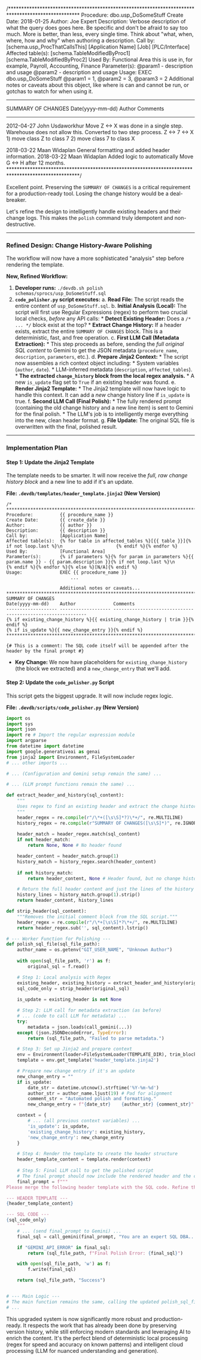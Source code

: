 /***************************************************************************************************
Procedure:          dbo.usp_DoSomeStuff
Create Date:        2018-01-25
Author:             Joe Expert
Description:        Verbose description of what the query does goes here. Be specific and don't be
                    afraid to say too much. More is better, than less, every single time. Think about
                    "what, when, where, how and why" when authoring a description.
Call by:            [schema.usp_ProcThatCallsThis]
                    [Application Name]
                    [Job]
                    [PLC/Interface]
Affected table(s):  [schema.TableModifiedByProc1]
                    [schema.TableModifiedByProc2]
Used By:            Functional Area this is use in, for example, Payroll, Accounting, Finance
Parameter(s):       @param1 - description and usage
                    @param2 - description and usage
Usage:              EXEC dbo.usp_DoSomeStuff
                        @param1 = 1,
                        @param2 = 3,
                        @param3 = 2
                    Additional notes or caveats about this object, like where is can and cannot be run, or
                    gotchas to watch for when using it.
****************************************************************************************************
SUMMARY OF CHANGES
Date(yyyy-mm-dd)    Author              Comments
------------------- ------------------- ------------------------------------------------------------
2012-04-27          John Usdaworkhur    Move Z <-> X was done in a single step. Warehouse does not
                                        allow this. Converted to two step process.
                                        Z <-> 7 <-> X
                                            1) move class Z to class 7
                                            2) move class 7 to class X

2018-03-22          Maan Widaplan       General formatting and added header information.
2018-03-22          Maan Widaplan       Added logic to automatically Move G <-> H after 12 months.
***************************************************************************************************/

Excellent point. Preserving the `SUMMARY OF CHANGES` is a critical requirement for a production-ready tool. Losing the change history would be a deal-breaker.

Let's refine the design to intelligently handle existing headers and their change logs. This makes the `polish` command truly idempotent and non-destructive.

---

### **Refined Design: Change History-Aware Polishing**

The workflow will now have a more sophisticated "analysis" step before rendering the template.

**New, Refined Workflow:**

1.  **Developer runs:** `./devdb.sh polish schemas/sprocs/usp_DoSomeStuff.sql`
2.  **`code_polisher.py` script executes:**
    a. **Read File:** The script reads the entire content of `usp_DoSomeStuff.sql`.
    b. **Initial Analysis (Local):** The script will first use Regular Expressions (regex) to perform two crucial local checks, *before* any API calls:
        *   **Detect Existing Header:** Does a `/* ... */` block exist at the top?
        *   **Extract Change History:** If a header exists, extract the entire `SUMMARY OF CHANGES` block. This is a deterministic, fast, and free operation.
    c. **First LLM Call (Metadata Extraction):**
        *   This step proceeds as before, sending the *full original SQL content* to Gemini to get the JSON metadata (`procedure_name`, `description`, `parameters`, etc.).
    d. **Prepare Jinja2 Context:**
        *   The script now assembles a rich context object including:
            *   System variables (`author`, `date`).
            *   LLM-inferred metadata (`description`, `affected_tables`).
            *   **The extracted `change_history` block from the local regex analysis.**
            *   A new `is_update` flag set to `True` if an existing header was found.
    e. **Render Jinja2 Template:**
        *   The Jinja2 template will now have logic to handle this context. It can add a *new* change history line if `is_update` is true.
    f. **Second LLM Call (Final Polish):**
        *   The fully rendered prompt (containing the old change history and a new line item) is sent to Gemini for the final polish.
        *   The LLM's job is to intelligently merge everything into the new, clean header format.
    g. **File Update:** The original SQL file is overwritten with the final, polished result.

---

### **Implementation Plan**

#### **Step 1: Update the Jinja2 Template**

The template needs to be smarter. It will now receive the *full, raw change history block* and a new line to add if it's an update.

**File: `.devdb/templates/header_template.jinja2` (New Version)**
```jinja2
/*
****************************************************************************************************
Procedure:          {{ procedure_name }}
Create Date:        {{ create_date }}
Author:             {{ author }}
Description:        {{ description }}
Call by:            [Application Name]
Affected table(s):  {% for table in affected_tables %}[{{ table }}]{% if not loop.last %}\n                    {% endif %}{% endfor %}
Used By:            [Functional Area]
Parameter(s):       {% if parameters %}{% for param in parameters %}{{ param.name }} - {{ param.description }}{% if not loop.last %}\n                    {% endif %}{% endfor %}{% else %}[N/A]{% endif %}
Usage:              EXEC {{ procedure_name }}
                        ...

                    Additional notes or caveats...
****************************************************************************************************
SUMMARY OF CHANGES
Date(yyyy-mm-dd)    Author              Comments
------------------- ------------------- ------------------------------------------------------------
{% if existing_change_history %}{{ existing_change_history | trim }}{% endif %}
{% if is_update %}{{ new_change_entry }}{% endif %}
***************************************************************************************************/

{# This is a comment: The SQL code itself will be appended after the header by the final prompt #}
```
*   **Key Change:** We now have placeholders for `existing_change_history` (the block we extracted) and a `new_change_entry` that we'll add.

#### **Step 2: Update the `code_polisher.py` Script**

This script gets the biggest upgrade. It will now include regex logic.

**File: `.devdb/scripts/code_polisher.py` (New Version)**
```python
import os
import sys
import json
import re # Import the regular expression module
import argparse
from datetime import datetime
import google.generativeai as genai
from jinja2 import Environment, FileSystemLoader
# ... other imports ...

# ... (Configuration and Gemini setup remain the same) ...

# ... (LLM prompt functions remain the same) ...

def extract_header_and_history(sql_content):
    """
    Uses regex to find an existing header and extract the change history.
    """
    header_regex = re.compile(r"/\*+([\s\S]*?)\*+/", re.MULTILINE)
    history_regex = re.compile(r"SUMMARY OF CHANGES([\s\S]*)", re.IGNORECASE | re.MULTILINE)
    
    header_match = header_regex.match(sql_content)
    if not header_match:
        return None, None # No header found

    header_content = header_match.group(1)
    history_match = history_regex.search(header_content)
    
    if not history_match:
        return header_content, None # Header found, but no change history section

    # Return the full header content and just the lines of the history
    history_lines = history_match.group(1).strip()
    return header_content, history_lines

def strip_header(sql_content):
    """Removes the initial comment block from the SQL script."""
    header_regex = re.compile(r"/\*+[\s\S]*?\*+/", re.MULTILINE)
    return header_regex.sub('', sql_content).lstrip()

# --- Worker Function for Polishing ---
def polish_sql_file(sql_file_path):
    author_name = os.getenv("GIT_USER_NAME", "Unknown Author")
    
    with open(sql_file_path, 'r') as f:
        original_sql = f.read()

    # Step 1: Local analysis with Regex
    existing_header, existing_history = extract_header_and_history(original_sql)
    sql_code_only = strip_header(original_sql)
    
    is_update = existing_header is not None

    # Step 2: LLM call for metadata extraction (as before)
    # ... (code to call LLM for metadata) ...
    try:
        metadata = json.loads(call_gemini(...))
    except (json.JSONDecodeError, TypeError):
        return (sql_file_path, "Failed to parse metadata.")

    # Step 3: Set up Jinja2 and prepare context
    env = Environment(loader=FileSystemLoader(TEMPLATE_DIR), trim_blocks=True, lstrip_blocks=True)
    template = env.get_template('header_template.jinja2')

    # Prepare new change entry if it's an update
    new_change_entry = ""
    if is_update:
        date_str = datetime.utcnow().strftime('%Y-%m-%d')
        author_str = author_name.ljust(19) # Pad for alignment
        comment_str = "Automated polish and formatting."
        new_change_entry = f"{date_str}    {author_str} {comment_str}"

    context = {
        # ... (all previous context variables) ...
        'is_update': is_update,
        'existing_change_history': existing_history,
        'new_change_entry': new_change_entry
    }

    # Step 4: Render the template to create the header structure
    header_template_content = template.render(context)
    
    # Step 5: Final LLM call to get the polished script
    # The final prompt should now include the rendered header and the clean SQL code
    final_prompt = f"""
Please merge the following header template with the SQL code. Refine the descriptions and ensure the final output is a single, valid T-SQL script. Preserve the change history and add the new entry logically.

--- HEADER TEMPLATE ---
{header_template_content}

--- SQL CODE ---
{sql_code_only}
    """
    # ... (send final_prompt to Gemini) ...
    final_sql = call_gemini(final_prompt, "You are an expert SQL DBA...")

    if "GEMINI_API_ERROR" in final_sql:
        return (sql_file_path, f"Final Polish Error: {final_sql}")

    with open(sql_file_path, 'w') as f:
        f.write(final_sql)

    return (sql_file_path, "Success")


# --- Main Logic ---
# The main function remains the same, calling the updated polish_sql_file.
# ...
```

This upgraded system is now significantly more robust and production-ready. It respects the work that has already been done by preserving version history, while still enforcing modern standards and leveraging AI to enrich the content. It's the perfect blend of deterministic local processing (regex for speed and accuracy on known patterns) and intelligent cloud processing (LLM for nuanced understanding and generation).